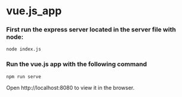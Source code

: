 # vue.js_app

### First run the express server located in the server file with node:
```
node index.js
```

### Run the vue.js app with the following command
```
npm run serve
```
Open http://localhost:8080 to view it in the browser.


